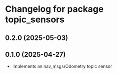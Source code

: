 # Changelog for package topic_sensors

## 0.2.0 (2025-05-03)

## 0.1.0 (2025-04-27)

- Implements an nav_msgs/Odometry topic sensor
